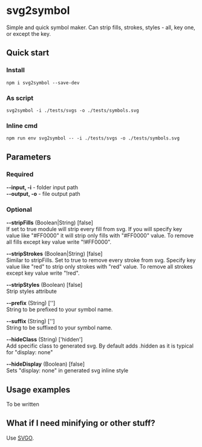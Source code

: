 # svg2symbol

Simple and quick symbol maker. Can strip fills, strokes, styles - all, key one, or except the key.

## Quick start

### Install
`npm i svg2symbol --save-dev`

### As script
`svg2symbol -i ./tests/svgs -o ./tests/symbols.svg`

### Inline cmd
`npm run env svg2symbol -- -i ./tests/svgs -o ./tests/symbols.svg`

## Parameters

### Required

**--input, -i** - folder input path<br>
**--output, -o** - file output path


### Optional

**--stripFills** (Boolean|String) [false]<br>
If set to true module will strip every fill from svg. If you will specify key value like "#FF0000" it will strip only fills with "#FF0000" value. To remove all fills except key value write "!#FF0000".

**--stripStrokes** (Boolean|String) [false]<br>
Similar to stripFills. Set to true to remove every stroke from svg. Specify key value like "red" to strip only strokes with "red" value. To remove all strokes except key value write "!red".

**--stripStyles** (Boolean) [false]<br>
Strip styles attribute

**--prefix** (String) ['']<br>
String to be prefixed to your symbol name.

**--suffix** (String) ['']<br>
String to be suffixed to your symbol name.

**--hideClass** (String) ['hidden']<br>
Add specific class to generated svg. By default adds .hidden as it is typical for "display: none"

**--hideDisplay** (Boolean) [false]<br>
Sets "display: none" in generated svg inline style<br>


## Usage examples
To be written


## What if I need minifying or other stuff?

Use [SVGO](https://github.com/svg/svgo).
